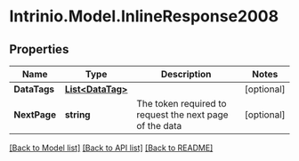 # Intrinio.Model.InlineResponse2008
## Properties

Name | Type | Description | Notes
------------ | ------------- | ------------- | -------------
**DataTags** | [**List&lt;DataTag&gt;**](DataTag.md) |  | [optional] 
**NextPage** | **string** | The token required to request the next page of the data | [optional] 

[[Back to Model list]](../README.md#documentation-for-models) [[Back to API list]](../README.md#documentation-for-api-endpoints) [[Back to README]](../README.md)

